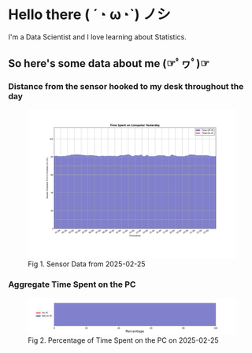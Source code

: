 
# Hello there ( ´◔ ω◔`) ノシ

I'm a Data Scientist and I love learning about Statistics.

## So here's some data about me (☞ﾟヮﾟ)☞


### Distance from the sensor hooked to my desk throughout the day
<figure>
  <picture>
    <source media="(prefers-color-scheme: dark)" srcset="Pi/readme/graphs/lineplot/dark-plot-2025-02-25.png">
    <source media="(prefers-color-scheme: light)" srcset="Pi/readme/graphs/lineplot/light-plot-2025-02-25.png">
    <img alt="Shows a black logo in light color mode and a white one in dark color mode." src="Pi/readme/graphs/lineplot/light-plot-2025-02-25.png">
  </picture>
  <figcaption>Fig 1. Sensor Data from 2025-02-25</figcaption>
</figure>



### Aggregate Time Spent on the PC
<figure>
  <picture>
    <source media="(prefers-color-scheme: dark)" srcset="Pi/readme/graphs/barplot/dark-plot-2025-02-25.png">
    <source media="(prefers-color-scheme: light)" srcset="Pi/readme/graphs/barplot/light-plot-2025-02-25.png">
    <img alt="Shows a black logo in light color mode and a white one in dark color mode." src="Pi/readme/graphs/barplot/light-plot-2025-02-25.png">
  </picture>
  <figcaption>Fig 2. Percentage of Time Spent on the PC on 2025-02-25</figcaption>
</figure>
